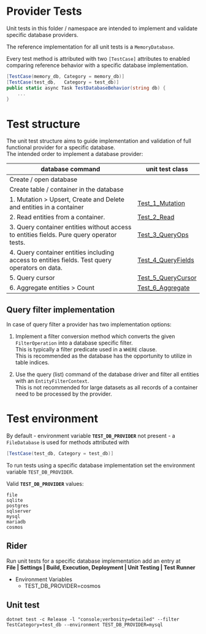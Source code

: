 
# Provider Tests

Unit tests in this folder / namespace are intended to implement and validate specific database providers.

The reference implementation for all unit tests is a `MemoryDatabase`.

Every test method is attributed with two `[TestCase]` attributes to enabled comparing
reference behavior with a specific database implementation.

```csharp
[TestCase(memory_db, Category = memory_db)]
[TestCase(test_db,   Category = test_db)]
public static async Task TestDatabaseBehavior(string db) {
    ...
}
```

# Test structure

The unit test structure aims to guide implementation and validation of full functional provider for a specific database.  
The intended order to implement a database provider:

| database command                                                                              | unit test class                                   |
|-----------------------------------------------------------------------------------------------|-------------------------------------------------- |
|    Create / open database                                                                     |                                                   |
|    Create table / container in the database                                                   |                                                   |
| 1. Mutation > Upsert, Create and Delete and entities in a container                           | [Test_1_Mutation](Test/Test_1_Mutation.cs)        |
| 2. Read entities from a container.                                                            | [Test_2_Read](Test/Test_2_Read.cs)                |
| 3. Query container entities without access to entities fields. Pure query operator tests.     | [Test_3_QueryOps](Test/Test_3_QueryOps.cs)        |
| 4. Query container entities including access to entities fields. Test query operators on data.| [Test_4_QueryFields](Test/Test_4_QueryFields.cs)  |
| 5. Query cursor                                                                               | [Test_5_QueryCursor](Test/Test_5_QueryCursor.cs)  |
| 6. Aggregate entities > Count                                                                 | [Test_6_Aggregate](Test/Test_6_Aggregate.cs)      |


## Query filter implementation

In case of query filter a provider has two implementation options:

1. Implement a filter conversion method which converts the given `FilterOperation` into a database specific filter.  
   This is typically a filter predicate used in a `WHERE` clause.  
   This is recommended as the database has the opportunity to utilize in table indices.

2. Use the query (list) command of the database driver and filter all entities with an `EntityFilterContext`.  
   This is not recommended for large datasets as all records of a container need to be processed by the provider.


# Test environment

By default - environment variable **`TEST_DB_PROVIDER`** not present - a `FileDatabase` is used for methods attributed with
```csharp
[TestCase(test_db, Category = test_db)]
```

To run tests using a specific database implementation set the environment variable `TEST_DB_PROVIDER`.

Valid  **`TEST_DB_PROVIDER`** values:
```
file
sqlite
postgres
sqlserver
mysql
mariadb
cosmos
```


## Rider
Run unit tests for a specific database implementation add an entry at  
**File | Settings | Build, Execution, Deployment | Unit Testing | Test Runner**  
- Environment Variables
    - TEST_DB_PROVIDER=cosmos

## Unit test
```
dotnet test -c Release -l "console;verbosity=detailed" --filter TestCategory=test_db --environment TEST_DB_PROVIDER=mysql
```
